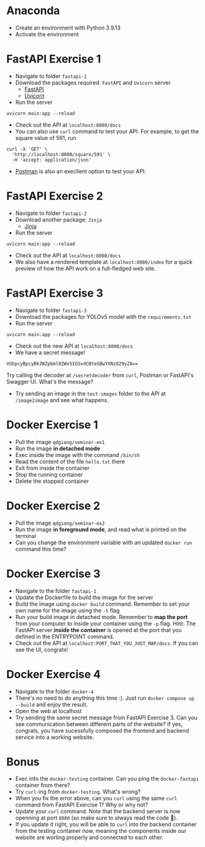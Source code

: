 # Anaconda
- Create an environment with Python 3.9.13
- Activate the environment

# FastAPI Exercise 1
- Navigate to folder `fastapi-1`
- Download the packages required: `FastAPI` and `Uvicorn` server
  - [FastAPI](https://fastapi.tiangolo.com/#installation)
  - [Uvicorn](https://www.uvicorn.org/#quickstart)
- Run the server
```
uvicorn main:app --reload
```
- Check out the API at `localhost:8000/docs`
- You can also use `curl` command to test your API. For example, to get the square value of 591, run
```
curl -X 'GET' \
  'http://localhost:8000/square/591' \
  -H 'accept: application/json'
```
- [Postman](https://www.postman.com) is also an execllent option to test your API.
# FastAPI Exercise 2
- Navigate to folder `fastapi-2`
- Download another package: `Jinja`
  - [Jinja](https://jinja.palletsprojects.com/en/3.1.x/intro/#installation)
- Run the server
```
uvicorn main:app --reload
```
- Check out the API at `localhost:8000/docs`
- We also have a rendered template at `localhost:8000/index` for a quick preview of how the API work on a full-fledged web site.

# FastAPI Exercise 3
- Navigate to folder `fastapi-3`
- Download the packages for YOLOv5 model with the `requirements.txt`
- Run the server
```
uvicorn main:app --reload
```
- Check out the new API at `localhost:8000/docs`
- We have a secret message! 
```
VGhpcyBpcyBkZWZpbml0ZWx5IG5vdCBteSBwYXNzd29yZA==
```
Try calling the decoder at `/secretdecoder` from `curl`, Postman or FastAPI's Swagger UI. What's the message?
- Try sending an image in the `test-images` folder to the API at `/image2image` and see what happens.
# Docker Exercise 1
- Pull the image `qdgiang/seminar-ex1`
- Run the image **in detached mode**
- Exec inside the image with the command `/bin/sh`
- Read the content of the file `hello.txt` there
- Exit from inside the container
- Stop the running container
- Delete the stopped container
# Docker Exercise 2
- Pull the image `qdgiang/seminar-ex2`
- Run the image **in foreground mode**, and read what is printed on the terminal
- Can you change the environment variable with an updated `docker run` command this time?
# Docker Exercise 3
- Navigate to the folder `fastapi-1`
- Update the Dockerfile to build the image for the server
- Build the image using `docker build` command. Remember to set your own name for the image using the `-t` flag
- Run your build image in detached mode. Remember to **map the port** from your computer to inside your container using the `-p` flag. Hint: The FastAPI server **inside the container** is opened at the port that you defined in the ENTRYPOINT command.
- Check out the API at `localhost:PORT_THAT_YOU_JUST_MAP/docs`. If you can see the UI, congrats!
# Docker Exercise 4
- Navigate to the folder `docker-4`
- There's no need to do anything this time :). Just run `docker compose up --build` and enjoy the result.
- Open the web at localhost
- Try sending the same secret message from FastAPI Exercise 3. Can you see communication between different parts of the website? If yes, congrats, you have sucessfully composed the frontend and backend service into a working website.

# Bonus
- Exec into the `docker-testing` container. Can you ping the `docker-fastapi` container from there?
- Try `curl`-ing from `docker-testing`. What's wrong?
- When you fix the error above, can you `curl` using the same `curl` command from FastAPI Exercise 1? Why or why not?
- Update your `curl` command. Note that the backend server is now openning at port `8080` (so make sure to always read the code 🐧).
- If you update it right, you will be able to `curl` into the backend container from the testing container now, meaning the components inside our website are worling properly and connected to each other.

